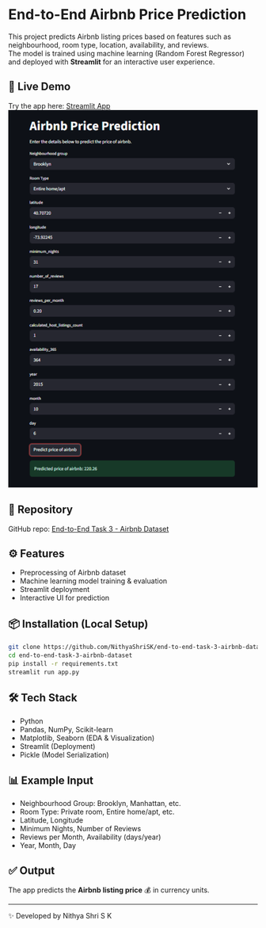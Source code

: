 # End-to-End Airbnb Price Prediction

This project predicts Airbnb listing prices based on features such as
neighbourhood, room type, location, availability, and reviews.\
The model is trained using machine learning (Random Forest Regressor)
and deployed with **Streamlit** for an interactive user experience.

## 🚀 Live Demo

Try the app here: [Streamlit
App](https://end-to-end-task-3-airbnb-dataset-bempfse9zdgkyqsc26jm4t.streamlit.app/)
![Airbnb Price Prediction](images/image.png)

## 📂 Repository

GitHub repo: [End-to-End Task 3 - Airbnb
Dataset](https://github.com/NithyaShriSK/end-to-end-task-3-airbnb-dataset)

## ⚙️ Features

-   Preprocessing of Airbnb dataset
-   Machine learning model training & evaluation
-   Streamlit deployment
-   Interactive UI for prediction

## 📦 Installation (Local Setup)

``` bash
git clone https://github.com/NithyaShriSK/end-to-end-task-3-airbnb-dataset.git
cd end-to-end-task-3-airbnb-dataset
pip install -r requirements.txt
streamlit run app.py
```

## 🛠️ Tech Stack

-   Python
-   Pandas, NumPy, Scikit-learn
-   Matplotlib, Seaborn (EDA & Visualization)
-   Streamlit (Deployment)
-   Pickle (Model Serialization)

## 📊 Example Input

-   Neighbourhood Group: Brooklyn, Manhattan, etc.
-   Room Type: Private room, Entire home/apt, etc.
-   Latitude, Longitude
-   Minimum Nights, Number of Reviews
-   Reviews per Month, Availability (days/year)
-   Year, Month, Day

## ✅ Output

The app predicts the **Airbnb listing price** 💰 in currency units.

------------------------------------------------------------------------

✨ Developed by Nithya Shri S K
